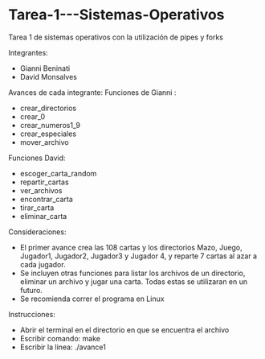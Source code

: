 # Tarea-1---Sistemas-Operativos
Tarea 1 de sistemas operativos con la utilización de pipes y forks

Integrantes:
- Gianni Beninati
- David Monsalves

Avances de cada integrante:
Funciones de Gianni :
- crear_directorios
- crear_0
- crear_numeros1_9
- crear_especiales
- mover_archivo

Funciones David:
- escoger_carta_random
- repartir_cartas
- ver_archivos
- encontrar_carta
- tirar_carta
- eliminar_carta

Consideraciones:
- El primer avance crea las 108 cartas y los directorios Mazo, Juego, Jugador1, Jugador2, Jugador3 y Jugador 4, y reparte 7 cartas al azar a cada jugador.
- Se incluyen otras funciones para listar los archivos de un directorio, eliminar un archivo y jugar una carta. Todas estas se utilizaran en un futuro.
- Se recomienda correr el programa en Linux

Instrucciones:
- Abrir el terminal en el directorio en que se encuentra el archivo
- Escribir comando: make
- Escribir la linea: ./avance1
